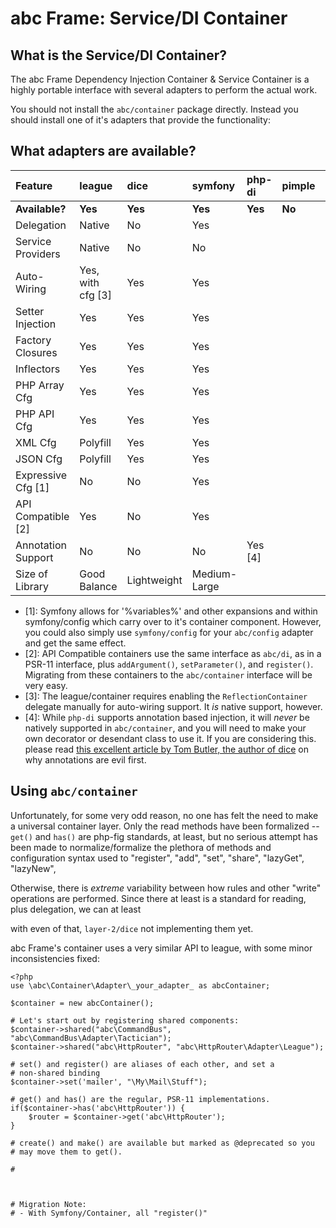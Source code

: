 # abc Frame: Service/DI Container

## What is the Service/DI Container?

The abc Frame Dependency Injection Container & Service Container is a
highly portable interface with several adapters to perform the actual
work.

You should not install the `abc/container` package directly.  Instead
you should install one of it's adapters that provide the functionality:

## What adapters are available?

| Feature            | league            | dice        | symfony      | php-di  | pimple | zend/di |
|:-------------------|:------------------|:------------|:-------------|:--------|:-------|:--------|
| **Available?**     | **Yes**           | **Yes**     | **Yes**      | **Yes** | **No** | **No**  |
| Delegation         | Native            | No          | Yes          |         |        |         |
| Service Providers  | Native            | No          | No           |         |        |         |
| Auto-Wiring        | Yes, with cfg [3] | Yes         | Yes          |         |        |         |
| Setter Injection   | Yes               | Yes         | Yes          |         |        |         |
| Factory Closures   | Yes               | Yes         | Yes          |         |        |         |
| Inflectors         | Yes               | Yes         | Yes          |         |        |         |
| PHP Array Cfg      | Yes               | Yes         | Yes          |         |        |         |
| PHP API Cfg        | Yes               | Yes         | Yes          |         |        |         |
| XML Cfg            | Polyfill          | Yes         | Yes          |         |        |         |
| JSON Cfg           | Polyfill          | Yes         | Yes          |         |        |         |
| Expressive Cfg [1] | No                | No          | Yes          |         |        |         |
| API Compatible [2] | Yes               | No          | Yes          |         |        |         |
| Annotation Support | No                | No          | No           | Yes [4] |        |         |
| Size of Library    | Good Balance      | Lightweight | Medium-Large |         |        |         |

 - [1]: Symfony allows for '%variables%' and other expansions and within symfony/config which carry over to it's container component.  However, you could also simply use `symfony/config` for your `abc/config` adapter and get the same effect.
 - [2]: API Compatible containers use the same interface as `abc/di`, as in a PSR-11 interface, plus `addArgument()`, `setParameter()`, and `register()`.  Migrating from these containers to the `abc/container` interface will be very easy.
 - [3]: The league/container requires enabling the `ReflectionContainer` delegate manually for auto-wiring support.  It _is_ native support, however.
 - [4]: While `php-di` supports annotation based injection, it will _never_ be natively supported in `abc/container`, and you will need to make your own decorator or desendant class to use it.  If you are considering this. please read [this excellent article by Tom Butler, the author of dice](https://r.je/php-annotations-are-an-abomination.html) on why annotations are evil first.


## Using `abc/container`

Unfortunately, for some very odd reason, no one has felt the need to
make a universal container layer.  Only the read methods have been
formalized -- `get()` and `has()` are php-fig standards, at least, but
no serious attempt has been made to normalize/formalize the plethora
of methods and configuration syntax used to "register", "add", "set",
"share", "lazyGet", "lazyNew",

Otherwise, there is _extreme_ variability between how rules and other
"write" operations are performed.  Since there at least is a standard
for reading, plus delegation, we can at least


with even of that, `layer-2/dice` not implementing them yet.



abc Frame's container uses a very similar API to league, with some minor
inconsistencies fixed:

    <?php
    use \abc\Container\Adapter\_your_adapter_ as abcContainer;
    
    $container = new abcContainer();

    # Let's start out by registering shared components:
    $container->shared("abc\CommandBus", "abc\CommandBus\Adapter\Tactician");
    $container->shared("abc\HttpRouter", "abc\HttpRouter\Adapter\League");
    
    # set() and register() are aliases of each other, and set a
    # non-shared binding
    $container->set('mailer', "\My\Mail\Stuff");
    
    # get() and has() are the regular, PSR-11 implementations.
    if($container->has('abc\HttpRouter')) { 
        $router = $container->get('abc\HttpRouter');
    }
    
    # create() and make() are available but marked as @deprecated so you
    # may move them to get().  
    
    #
   
        
    
    # Migration Note:
    # - With Symfony/Container, all "register()"  




